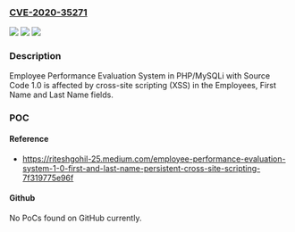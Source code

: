### [CVE-2020-35271](https://cve.mitre.org/cgi-bin/cvename.cgi?name=CVE-2020-35271)
![](https://img.shields.io/static/v1?label=Product&message=n%2Fa&color=blue)
![](https://img.shields.io/static/v1?label=Version&message=n%2Fa&color=blue)
![](https://img.shields.io/static/v1?label=Vulnerability&message=n%2Fa&color=brighgreen)

### Description

Employee Performance Evaluation System in PHP/MySQLi with Source Code 1.0 is affected by cross-site scripting (XSS) in the Employees, First Name and Last Name fields.

### POC

#### Reference
- https://riteshgohil-25.medium.com/employee-performance-evaluation-system-1-0-first-and-last-name-persistent-cross-site-scripting-7f319775e96f

#### Github
No PoCs found on GitHub currently.

